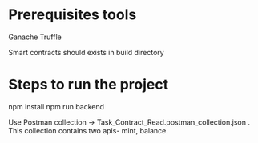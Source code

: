 # Prerequisites tools
Ganache
Truffle

Smart contracts should exists in build directory

# Steps to run the project

npm install
npm run backend

Use Postman collection -> Task_Contract_Read.postman_collection.json . This collection contains two apis- mint, balance. 

 
